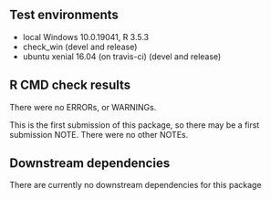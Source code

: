 ## Test environments
* local Windows 10.0.19041, R 3.5.3
* check_win (devel and release)
* ubuntu xenial 16.04 (on travis-ci) (devel and release)

## R CMD check results
There were no ERRORs, or WARNINGs.

This is the first submission of this package, so there may be a first submission NOTE. There were no other NOTEs.

## Downstream dependencies
There are currently no downstream dependencies for this package